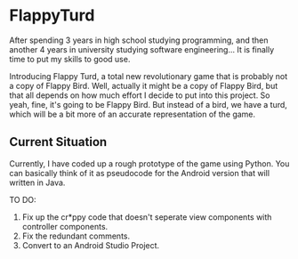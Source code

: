 # FlappyTurd
After spending 3 years in high school studying programming, and then another 4 years in university studying software engineering... It is finally time to put my skills to good use.

Introducing Flappy Turd, a total new revolutionary game that is probably not a copy of Flappy Bird. Well, actually it might be a copy of Flappy Bird, but that all depends on how much effort I decide to put into this project. So yeah, fine, it's going to be Flappy Bird. But instead of a bird, we have a turd, which will be a bit more of an accurate representation of the game.

## Current Situation
Currently, I have coded up a rough prototype of the game using Python.
You can basically think of it as pseudocode for the Android version that will written in Java.

TO DO:
1) Fix up the cr*ppy code that doesn't seperate view components with controller components.
2) Fix the redundant comments.
3) Convert to an Android Studio Project.
